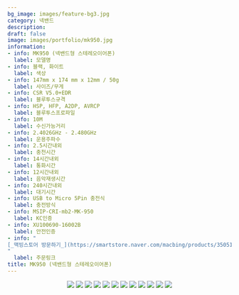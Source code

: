 ```yaml
---
bg_image: images/feature-bg3.jpg
category: 넥밴드 
description:
draft: false
image: images/portfolio/mk950.jpg
information:
- info: MK950 (넥밴드형 스테레오이어폰)
  label: 모델명 
- info: 블랙, 화이트
  label: 색상
- info: 147mm x 174 mm x 12mm / 50g
  label: 사이즈/무게 
- info: CSR V5.0+EDR
  label: 블루투스규격
- info: HSP, HFP, A2DP, AVRCP
  label: 블루투스프로파일
- info: 10M
  label: 수신가능거리
- info: 2.4026GHz - 2.480GHz
  label: 운용주파수
- info: 2.5시간내외
  label: 충천시간
- info: 14시간내외
  label: 통화시간 
- info: 12시간내외
  label: 음악재생시간 
- info: 240시간내외
  label: 대기시간 
- info: USB to Micro 5Pin 충전식 
  label: 충전방식 
- info: MSIP-CRI-mb2-MK-950
  label: KC인증
- info: XU100690-16002B
  label: 안전인증
- info: "
[_맥빙스토어 방문하기_](https://smartstore.naver.com/macbing/products/3505171659)
"
  label: 주문링크 
title: MK950 (넥밴드형 스테레오이어폰)
---
```



<p align="center">
  <img src=/images/portfolio/B_1.jpg/>
  <img src=/images/portfolio/B_2.jpg/>
  <img src=/images/portfolio/B_3.jpg/>
  <img src=/images/portfolio/B_4.jpg/>
  <img src=/images/portfolio/B_5.jpg/>
  <img src=/images/portfolio/B_6.jpg/>
  <img src=/images/portfolio/B_7.jpg/>
  <img src=/images/portfolio/B_8.jpg/>
  <img src=/images/portfolio/B_9.jpg/>
  <img src=/images/portfolio/B_10.jpg/>
  <img src=/images/portfolio/B_11.jpg/>
  <img src=/images/portfolio/B_12.jpg/>
</p>